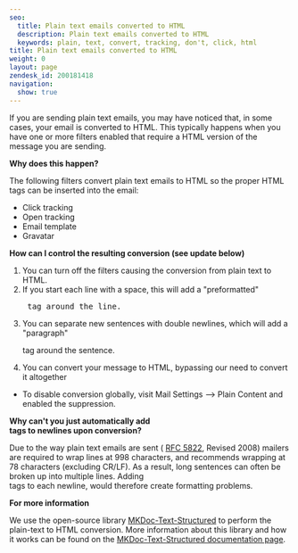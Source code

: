 ```yaml
---
seo:
  title: Plain text emails converted to HTML
  description: Plain text emails converted to HTML
  keywords: plain, text, convert, tracking, don't, click, html
title: Plain text emails converted to HTML
weight: 0
layout: page
zendesk_id: 200181418
navigation:
  show: true
---
```


If you are sending plain text emails, you may have noticed that, in some cases, your email is converted to HTML. This typically happens when you have one or more filters enabled that require a HTML version of the message you are sending.

**Why does this happen?**

The following filters convert plain text emails to HTML so the proper HTML tags can be inserted into the email:

- Click tracking
- Open tracking
- Email template
- Gravatar

**How can I control the resulting conversion (see update below)**

1. You can turn off the filters causing the conversion from plain text to HTML.
2. If you start each line with a space, this will add a "preformatted" <pre> tag around the line.
3. You can separate new sentences with double newlines, which will add a "paragraph" <p> tag around the sentence.
4. You can convert your message to HTML, bypassing our need to convert it altogether

- To disable conversion globally, visit Mail Settings --> Plain Content  and enabled the suppression.

**Why can't you just automatically add <br /> tags to newlines upon conversion?**

Due to the way plain text emails are sent ( [RFC 5822](http://www.rfc-editor.org/rfc/rfc5322.txt "Link: http://www.rfc-editor.org/rfc/rfc5322.txt"), Revised 2008) mailers are required to wrap lines at 998 characters, and recommends wrapping at 78 characters (excluding CR/LF). As a result, long sentences can often be broken up into multiple lines. Adding <br /> tags to each newline, would therefore create formatting problems.

**For more information**

We use the open-source library [MKDoc-Text-Structured](http://search.cpan.org/~bpostle/MKDoc-Text-Structured-0.83/lib/MKDoc/Text/Structured.pm) to perform the plain-text to HTML conversion. More information about this library and how it works can be found on the [MKDoc-Text-Structured documentation page](http://search.cpan.org/~bpostle/MKDoc-Text-Structured-0.83/lib/MKDoc/Text/Structured.pm).

